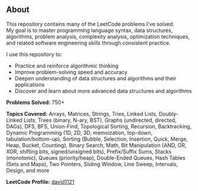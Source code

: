 ## About

This repository contains many of the LeetCode problems I've solved.  
My goal is to master programming language syntax, data structures, algorithms, problem analysis, complexity analysis, optimization techniques, and related software engineering skills through consistent practice.

I use this repository to:
- Practice and reinforce algorithmic thinking
- Improve problem-solving speed and accuracy
- Deepen understanding of data structures and algorithms and their applications
- Discover and learn about more advanced data structures and algorithms

**Problems Solved:** 750+

**Topics Covered:** Arrays, Matrices, Strings, Tries, Linked Lists, Doubly-Linked Lists, Trees (binary, N-ary, BST), Graphs (undirected, directed, DAGs), DFS, BFS, Union-Find, Topological Sorting, Recursion, Backtracking, Dynamic Programming (1D, 2D, 3D, memoization, top-down, tabulation/bottom-up), Sorting (Bubble, Selection, Insertion, Quick, Merge, Heap, Bucket, Counting), Binary Search, Math, Bit Manipulation (AND, OR, XOR, shifting bits, signed/unsigned bits), Prefix/Suffix Sums, Stacks (monotonic), Queues (priority/heap), Double-Ended Queues, Hash Tables (Sets and Maps), Two Pointers, Sliding Window, Line Sweep, Intervals, Design, and more

**LeetCode Profile:** [david1121](https://leetcode.com/david1121/)
